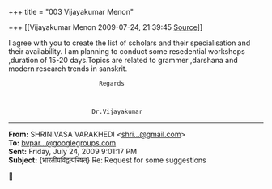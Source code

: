 +++
title = "003 Vijayakumar Menon"

+++
[[Vijayakumar Menon	2009-07-24, 21:39:45 [Source](https://groups.google.com/g/bvparishat/c/RXryaC_0lQ8)]]



I agree with you to create the list of scholars and their specialisation and their availability. I am planning to conduct some resedential workshops ,duration of 15-20 days.Topics are related to grammer ,darshana and modern research trends in sanskrit.

                                   
                                   
                             Regards

                                   
                                   
                           Dr.Vijayakumar

  

------------------------------------------------------------------------

**From:** SHRINIVASA VARAKHEDI \<[shri...@gmail.com]()\>  
**To:** [bvpar...@googlegroups.com]()  
**Sent:** Friday, July 24, 2009 9:01:17 PM  
**Subject:** {भारतीयविद्वत्परिषत्} Re: Request for some suggestions  



